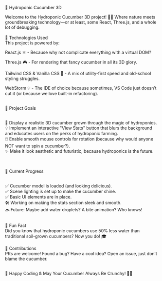 🌱 Hydroponic Cucumber 3D

Welcome to the Hydroponic Cucumber 3D project! 🥒🚀 Where nature meets groundbreaking technology—or at least, some React, Three.js, and a whole lot of debugging.
<br><br>
🚀 Technologies Used
<br>
This project is powered by:

React.js ⚛️ - Because why not complicate everything with a virtual DOM?

Three.js 🎮 - For rendering that fancy cucumber in all its 3D glory.

Tailwind CSS & Vanilla CSS 🎨 - A mix of utility-first speed and old-school styling struggles.

WebStorm 💡 - The IDE of choice because sometimes, VS Code just doesn’t cut it (or because we love built-in refactoring).
<br><br>

🎯 Project Goals
<br><br>

🥒 Display a realistic 3D cucumber grown through the magic of hydroponics.<br>
💡 Implement an interactive "View Stats" button that blurs the background and educates users on the perks of hydroponic farming.<br>
🖱️ Enable smooth mouse controls for rotation (because why would anyone NOT want to spin a cucumber?).<br>
✨ Make it look aesthetic and futuristic, because hydroponics is the future.<br>
<br><br>

📌 Current Progress

<br>
✅ Cucumber model is loaded (and looking delicious).<br>
✅ Scene lighting is set up to make the cucumber shine.<br>
✅ Basic UI elements are in place.<br>
🛠️ Working on making the stats section sleek and smooth.<br>
🔜 Future: Maybe add water droplets? A bite animation? Who knows!<br>
<br><br>
🥒 Fun Fact
<br>
Did you know that hydroponic cucumbers use 50% less water than traditional soil-grown cucumbers? Now you do! 🎓
<br><br>
🤝 Contributions
<br>
PRs are welcome! Found a bug? Have a cool idea? Open an issue, just don’t blame the cucumber.
<br><br>

🚀 Happy Coding & May Your Cucumber Always Be Crunchy! 🥒✨
